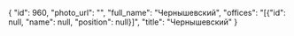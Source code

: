 {
    "id": 960,
    "photo_url": "",
    "full_name": "Чернышевский",
    "offices": "[{\"id\": null, \"name\": null, \"position\": null}]",
    "title": "Чернышевский"
}
